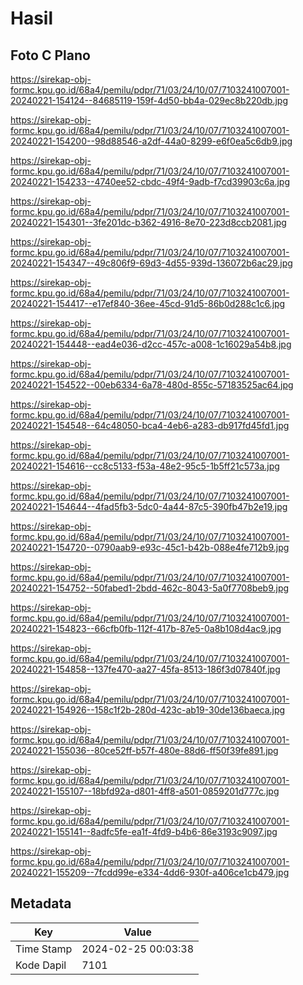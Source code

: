 # Hasil

## Foto C Plano

https://sirekap-obj-formc.kpu.go.id/68a4/pemilu/pdpr/71/03/24/10/07/7103241007001-20240221-154124--84685119-159f-4d50-bb4a-029ec8b220db.jpg

https://sirekap-obj-formc.kpu.go.id/68a4/pemilu/pdpr/71/03/24/10/07/7103241007001-20240221-154200--98d88546-a2df-44a0-8299-e6f0ea5c6db9.jpg

https://sirekap-obj-formc.kpu.go.id/68a4/pemilu/pdpr/71/03/24/10/07/7103241007001-20240221-154233--4740ee52-cbdc-49f4-9adb-f7cd39903c6a.jpg

https://sirekap-obj-formc.kpu.go.id/68a4/pemilu/pdpr/71/03/24/10/07/7103241007001-20240221-154301--3fe201dc-b362-4916-8e70-223d8ccb2081.jpg

https://sirekap-obj-formc.kpu.go.id/68a4/pemilu/pdpr/71/03/24/10/07/7103241007001-20240221-154347--49c806f9-69d3-4d55-939d-136072b6ac29.jpg

https://sirekap-obj-formc.kpu.go.id/68a4/pemilu/pdpr/71/03/24/10/07/7103241007001-20240221-154417--e17ef840-36ee-45cd-91d5-86b0d288c1c6.jpg

https://sirekap-obj-formc.kpu.go.id/68a4/pemilu/pdpr/71/03/24/10/07/7103241007001-20240221-154448--ead4e036-d2cc-457c-a008-1c16029a54b8.jpg

https://sirekap-obj-formc.kpu.go.id/68a4/pemilu/pdpr/71/03/24/10/07/7103241007001-20240221-154522--00eb6334-6a78-480d-855c-57183525ac64.jpg

https://sirekap-obj-formc.kpu.go.id/68a4/pemilu/pdpr/71/03/24/10/07/7103241007001-20240221-154548--64c48050-bca4-4eb6-a283-db917fd45fd1.jpg

https://sirekap-obj-formc.kpu.go.id/68a4/pemilu/pdpr/71/03/24/10/07/7103241007001-20240221-154616--cc8c5133-f53a-48e2-95c5-1b5ff21c573a.jpg

https://sirekap-obj-formc.kpu.go.id/68a4/pemilu/pdpr/71/03/24/10/07/7103241007001-20240221-154644--4fad5fb3-5dc0-4a44-87c5-390fb47b2e19.jpg

https://sirekap-obj-formc.kpu.go.id/68a4/pemilu/pdpr/71/03/24/10/07/7103241007001-20240221-154720--0790aab9-e93c-45c1-b42b-088e4fe712b9.jpg

https://sirekap-obj-formc.kpu.go.id/68a4/pemilu/pdpr/71/03/24/10/07/7103241007001-20240221-154752--50fabed1-2bdd-462c-8043-5a0f7708beb9.jpg

https://sirekap-obj-formc.kpu.go.id/68a4/pemilu/pdpr/71/03/24/10/07/7103241007001-20240221-154823--66cfb0fb-112f-417b-87e5-0a8b108d4ac9.jpg

https://sirekap-obj-formc.kpu.go.id/68a4/pemilu/pdpr/71/03/24/10/07/7103241007001-20240221-154858--137fe470-aa27-45fa-8513-186f3d07840f.jpg

https://sirekap-obj-formc.kpu.go.id/68a4/pemilu/pdpr/71/03/24/10/07/7103241007001-20240221-154926--158c1f2b-280d-423c-ab19-30de136baeca.jpg

https://sirekap-obj-formc.kpu.go.id/68a4/pemilu/pdpr/71/03/24/10/07/7103241007001-20240221-155036--80ce52ff-b57f-480e-88d6-ff50f39fe891.jpg

https://sirekap-obj-formc.kpu.go.id/68a4/pemilu/pdpr/71/03/24/10/07/7103241007001-20240221-155107--18bfd92a-d801-4ff8-a501-0859201d777c.jpg

https://sirekap-obj-formc.kpu.go.id/68a4/pemilu/pdpr/71/03/24/10/07/7103241007001-20240221-155141--8adfc5fe-ea1f-4fd9-b4b6-86e3193c9097.jpg

https://sirekap-obj-formc.kpu.go.id/68a4/pemilu/pdpr/71/03/24/10/07/7103241007001-20240221-155209--7fcdd99e-e334-4dd6-930f-a406ce1cb479.jpg


## Metadata

| Key        | Value               |
| ---------- | ------------------- |
| Time Stamp | 2024-02-25 00:03:38 |
| Kode Dapil | 7101                |



